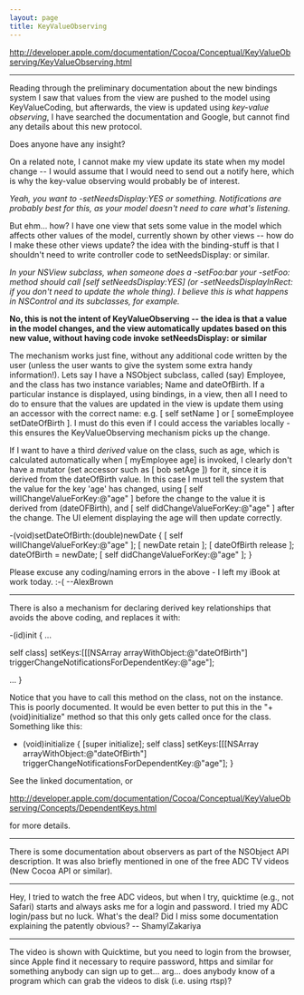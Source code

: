 ```yaml
---
layout: page
title: KeyValueObserving
---
```





http://developer.apple.com/documentation/Cocoa/Conceptual/KeyValueObserving/KeyValueObserving.html

----

Reading through the preliminary documentation about the new bindings system I saw that values from the view are pushed to the model using KeyValueCoding, but afterwards, the view is updated using *key-value observing*, I have searched the documentation and Google, but cannot find any details about this new protocol.

Does anyone have any insight?

On a related note, I cannot make my view update its state when my model change -- I would assume that I would need to send out a notify here, which is why the key-value observing would probably be of interest.

*Yeah, you want to -setNeedsDisplay:YES or something. Notifications are probably best for this, as your model doesn't need to care what's listening.*

But ehm... how? I have one view that sets some value in the model which affects other values of the model, currently shown by other views -- how do I make these other views update? the idea with the binding-stuff is that I shouldn't need to write controller code to setNeedsDisplay: or similar.

*In your NSView subclass, when someone does a -setFoo:bar your -setFoo: method should call [self setNeedsDisplay:YES] (or -setNeedsDisplayInRect: if you don't need to update the whole thing).  I believe this is what happens in NSControl and its subclasses, for example.*

**No, this is not the intent of KeyValueObserving -- the idea is that a value in the model changes, and the view automatically updates based on this new value, without having code invoke setNeedsDisplay: or similar**

The mechanism works just fine, without any additional code written by the user (unless the user wants to give the system some extra handy information!).  Lets say I have a NSObject subclass, called (say) Employee, and the class has two instance variables; Name and dateOfBirth.  If a particular instance is displayed, using bindings, in a view, then all I need to do to ensure that the values are updated in the view is update them using an accessor with the correct name: e.g. [ self setName ] or [ someEmployee setDateOfBirth ].  I must do this even if I could access the variables locally - this ensures the KeyValueObserving mechanism picks up the change. 


If I want to have a third *derived* value on the class, such as age, which is calculated automatically when [ myEmployee age] is invoked, I clearly don't have a mutator (set accessor such as [ bob setAge ]) for it, since it is derived from the dateOfBirth value.  In this case I must tell the system that the value for the key 'age' has changed, using [ self willChangeValueForKey:@"age" ] before the change to the value it is derived from (dateOFBirth), and [ self didChangeValueForKey:@"age" ] after the change.  The UI element displaying the age will then update correctly.

    
-(void)setDateOfBirth:(double)newDate
{
  [ self willChangeValueForKey:@"age" ];
  [ newDate retain ];
  [ dateOfBirth release ];
  dateOfBirth = newDate;
  [ self didChangeValueForKey:@"age" ];
}


Please excuse any coding/naming errors in the above - I left my iBook at work today. :-(
--AlexBrown

----

There is also a mechanism for declaring derived key relationships that avoids the above coding, and replaces it with:

    

-(id)init
{
  ...

  self class] setKeys:[[[NSArray arrayWithObject:@"dateOfBirth"]
    triggerChangeNotificationsForDependentKey:@"age"];

  ...
}



Notice that you have to call this method on the class, not on the instance. This is poorly documented. It would be even better to put this in the "+ (void)initialize" method so that this only gets called once for the class. Something like this:

    
+ (void)initialize {
    [super initialize];
    self class] setKeys:[[[NSArray arrayWithObject:@"dateOfBirth"] triggerChangeNotificationsForDependentKey:@"age"];
}


See the linked documentation, or 

http://developer.apple.com/documentation/Cocoa/Conceptual/KeyValueObserving/Concepts/DependentKeys.html

for more details.

----

There is some documentation about observers as part of the NSObject API description. It was also briefly mentioned in one of the free ADC TV videos (New Cocoa API or similar).

----

Hey, I tried to watch the free ADC videos, but when I try, quicktime (e.g., not Safari) starts and always asks me for a login and password. I tried my ADC login/pass but no luck. What's the deal? Did I miss some documentation explaining the patently obvious? -- ShamylZakariya

----

The video is shown with Quicktime, but you need to login from the browser, since Apple find it necessary to require password, https and similar for something anybody can sign up to get... arg... does anybody know of a program which can grab the videos to disk (i.e. using rtsp)?

